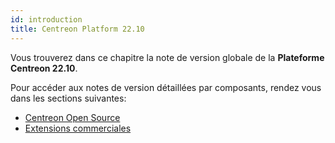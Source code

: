 ```yaml
---
id: introduction
title: Centreon Platform 22.10
---
```


Vous trouverez dans ce chapitre la note de version globale de la **Plateforme Centreon 22.10**.

Pour accéder aux notes de version détaillées par composants, rendez vous dans les sections suivantes:

- [Centreon Open Source](centreon-os.md)
- [Extensions commerciales](centreon-commercial-extensions.md)
